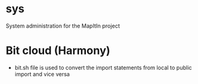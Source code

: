 # sys
System administration for the MapItIn project

# Bit cloud (Harmony)
- bit.sh file is used to convert the import statements from local to public import and vice versa
